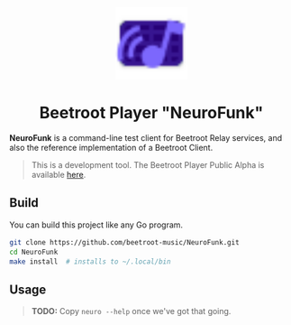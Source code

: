 <p align="center"><img src="docs/logo.svg" height="128"></p>
<h1 align="center">Beetroot Player "NeuroFunk"</h1>

**NeuroFunk** is a command-line test client for Beetroot Relay services, and
also the reference implementation of a Beetroot Client.

> This is a development tool. The Beetroot Player Public Alpha is available [here](https://suite.razza.io/projects/beetroot).

## Build

You can build this project like any Go program.

```bash
git clone https://github.com/beetroot-music/NeuroFunk.git
cd NeuroFunk
make install  # installs to ~/.local/bin
```

## Usage

> **TODO:** Copy `neuro --help` once we've got that going.
